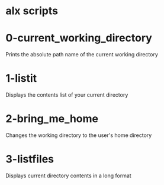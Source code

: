 # alx scripts
# 0-current_working_directory 
Prints the absolute path name of the current working directory

# 1-listit
Displays the contents list of your current directory

# 2-bring_me_home
Changes the working directory to the user's home directory

# 3-listfiles
Displays current directory contents in a long format
